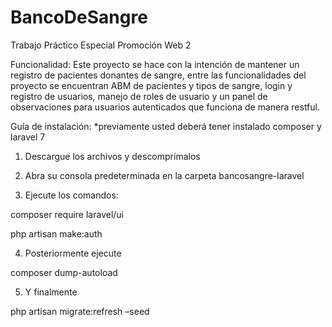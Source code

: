 # BancoDeSangre
Trabajo Práctico Especial Promoción Web 2

Funcionalidad:
Este proyecto se hace con la intención de mantener un registro de pacientes donantes de sangre, entre las funcionalidades del proyecto se encuentran ABM
de pacientes y tipos de sangre, login y registro de usuarios, manejo de roles de usuario y un panel de observaciones para usuarios autenticados que 
funciona de manera restful. 

Guía de instalación:
*previamente usted deberá tener instalado composer y laravel 7

1) Descargue los archivos y descomprímalos

2) Abra su consola predeterminada en la carpeta bancosangre-laravel

3) Ejecute los comandos:
  
  composer require laravel/ui
 
  php artisan make:auth

4) Posteriormente ejecute 

  composer dump-autoload

5) Y finalmente 

  php artisan migrate:refresh –seed
